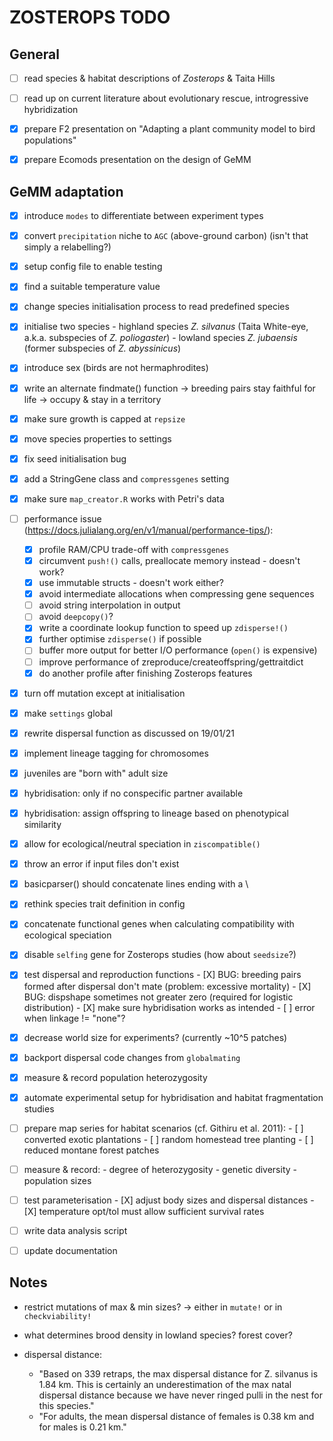 # ZOSTEROPS TODO

## General

- [ ] read species & habitat descriptions of *Zosterops* & Taita Hills

- [ ] read up on current literature about evolutionary rescue, introgressive hybridization

- [X] prepare F2 presentation on "Adapting a plant community model to bird populations"

- [X] prepare Ecomods presentation on the design of GeMM

## GeMM adaptation

- [X] introduce `modes` to differentiate between experiment types

- [X] convert `precipitation` niche to `AGC` (above-ground carbon) (isn't that simply a relabelling?)

- [X] setup config file to enable testing

- [X] find a suitable temperature value

- [X] change species initialisation process to read predefined species

- [X] initialise two species
		- highland species *Z. silvanus* (Taita White-eye, a.k.a. subspecies of *Z. poliogaster*)
		- lowland species *Z. jubaensis* (former subspecies of *Z. abyssinicus*)

- [X] introduce sex (birds are not hermaphrodites)

- [X] write an alternate findmate() function
		-> breeding pairs stay faithful for life
		-> occupy & stay in a territory

- [X] make sure growth is capped at `repsize`

- [X] move species properties to settings

- [X] fix seed initialisation bug

- [X] add a StringGene class and `compressgenes` setting

- [X] make sure `map_creator.R` works with Petri's data

- [ ] performance issue (https://docs.julialang.org/en/v1/manual/performance-tips/):
  - [X] profile RAM/CPU trade-off with `compressgenes`
  - [X] circumvent `push!()` calls, preallocate memory instead - doesn't work?
  - [X] use immutable structs - doesn't work either?
  - [X] avoid intermediate allocations when compressing gene sequences
  - [ ] avoid string interpolation in output
  - [ ] avoid `deepcopy()`?
  - [X] write a coordinate lookup function to speed up `zdisperse!()`
  - [X] further optimise `zdisperse()` if possible
  - [ ] buffer more output for better I/O performance (`open()` is expensive)
  - [ ] improve performance of zreproduce/createoffspring/gettraitdict
  - [X] do another profile after finishing Zosterops features

- [X] turn off mutation except at initialisation

- [X] make `settings` global

- [X] rewrite dispersal function as discussed on 19/01/21

- [X] implement lineage tagging for chromosomes

- [X] juveniles are "born with" adult size

- [X] hybridisation: only if no conspecific partner available

- [X] hybridisation: assign offspring to lineage based on phenotypical similarity

- [X] allow for ecological/neutral speciation in `ziscompatible()`

- [X] throw an error if input files don't exist

- [X] basicparser() should concatenate lines ending with a \

- [X] rethink species trait definition in config

- [X] concatenate functional genes when calculating compatibility with ecological speciation

- [X] disable `selfing` gene for Zosterops studies (how about `seedsize`?)

- [X] test dispersal and reproduction functions
		- [X] BUG: breeding pairs formed after dispersal don't mate (problem: excessive mortality)
		- [X] BUG: dispshape sometimes not greater zero (required for logistic distribution)
		- [X] make sure hybridisation works as intended
		- [ ] error when linkage != "none"?

- [X] decrease world size for experiments? (currently ~10^5 patches)

- [X] backport dispersal code changes from `globalmating`

- [X] measure & record population heterozygosity

- [X] automate experimental setup for hybridisation and habitat fragmentation studies

- [ ] prepare map series for habitat scenarios (cf. Githiru et al. 2011):
		- [ ] converted exotic plantations
		- [ ] random homestead tree planting
		- [ ] reduced montane forest patches

- [ ] measure & record:
		- degree of heterozygosity
		- genetic diversity
		- population sizes

- [ ] test parameterisation
		- [X] adjust body sizes and dispersal distances
		- [X] temperature opt/tol must allow sufficient survival rates

- [ ] write data analysis script

- [ ] update documentation

## Notes

- restrict mutations of max & min sizes?
  -> either in `mutate!` or in `checkviability!`

- what determines brood density in lowland species? forest cover?

- dispersal distance:
  - "Based on 339 retraps, the max dispersal distance for Z. silvanus is 1.84 km. 
	This is certainly an underestimation of the max natal dispersal distance 
	because we have never ringed pulli in the nest for this species."
  - "For adults, the mean dispersal distance of females is 0.38 km and for 
	males is 0.21 km."
